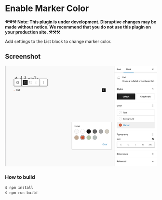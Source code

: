 # Enable Marker Color

**⚒️⚒️⚒️ Note: This plugin is under development. Disruptive changes may be made without notice. We recommend that you do not use this plugin on your production site. ⚒️⚒️⚒️**

Add settings to the List block to change marker color.

## Screenshot

![](https://raw.githubusercontent.com/hamworks/enable-marker-color/main/.wordpress-org/screenshot-1.png)


### How to build

```bash
$ npm install
$ npm run build
```
